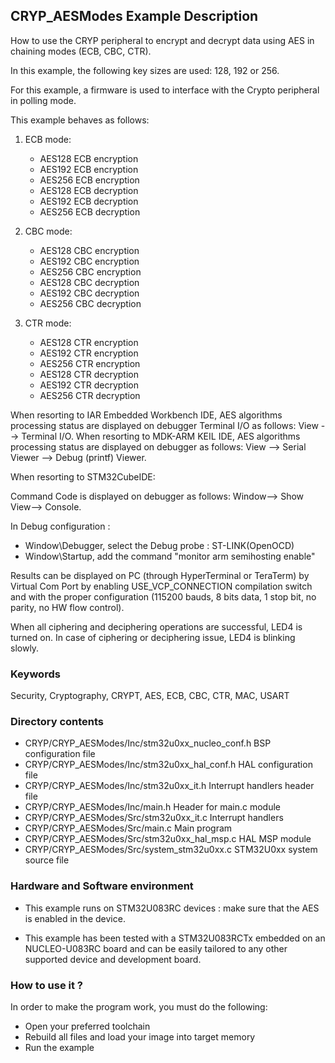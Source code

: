 ## <b>CRYP_AESModes Example Description</b>

How to use the CRYP peripheral to encrypt and decrypt data using AES in chaining
modes (ECB, CBC, CTR).

In this example, the following key sizes are used: 128, 192 or 256.

For this example, a firmware is used to interface with the Crypto peripheral
in polling mode.

This example behaves as follows:

1. ECB mode:

   - AES128 ECB encryption
   - AES192 ECB encryption
   - AES256 ECB encryption
   - AES128 ECB decryption
   - AES192 ECB decryption
   - AES256 ECB decryption

2. CBC mode:

   - AES128 CBC encryption
   - AES192 CBC encryption
   - AES256 CBC encryption
   - AES128 CBC decryption
   - AES192 CBC decryption
   - AES256 CBC decryption

3. CTR mode:

   - AES128 CTR encryption
   - AES192 CTR encryption
   - AES256 CTR encryption
   - AES128 CTR decryption
   - AES192 CTR decryption
   - AES256 CTR decryption

When resorting to IAR Embedded Workbench IDE, AES algorithms processing status
are displayed on debugger Terminal I/O as follows: View --> Terminal I/O.
When resorting to MDK-ARM KEIL IDE, AES algorithms processing status 
are displayed on debugger as follows:  View --> Serial Viewer --> Debug (printf) Viewer.

When resorting to STM32CubeIDE:

Command Code is displayed on debugger as follows: Window--> Show View--> Console.

In Debug configuration :

- Window\Debugger, select the Debug probe : ST-LINK(OpenOCD)
- Window\Startup, add the command "monitor arm semihosting enable"

Results can be displayed on PC (through HyperTerminal or TeraTerm) by Virtual Com Port
by enabling USE_VCP_CONNECTION compilation switch and with the proper configuration
(115200 bauds, 8 bits data, 1 stop bit, no parity, no HW flow control).

When all ciphering and deciphering operations are successful, LED4 is turned on.
In case of ciphering or deciphering issue, LED4 is blinking slowly.

### <b>Keywords</b>

Security, Cryptography, CRYPT, AES, ECB, CBC, CTR, MAC, USART

### <b>Directory contents</b>

  - CRYP/CRYP_AESModes/Inc/stm32u0xx_nucleo_conf.h  BSP configuration file
  - CRYP/CRYP_AESModes/Inc/stm32u0xx_hal_conf.h     HAL configuration file
  - CRYP/CRYP_AESModes/Inc/stm32u0xx_it.h           Interrupt handlers header file
  - CRYP/CRYP_AESModes/Inc/main.h                   Header for main.c module  
  - CRYP/CRYP_AESModes/Src/stm32u0xx_it.c           Interrupt handlers
  - CRYP/CRYP_AESModes/Src/main.c                   Main program
  - CRYP/CRYP_AESModes/Src/stm32u0xx_hal_msp.c      HAL MSP module
  - CRYP/CRYP_AESModes/Src/system_stm32u0xx.c       STM32U0xx system source file


### <b>Hardware and Software environment</b>

  - This example runs on STM32U083RC devices : make sure that the AES is enabled in the device.

  - This example has been tested with a STM32U083RCTx embedded on an
    NUCLEO-U083RC board and can be easily tailored to any other supported
    device and development board.

### <b>How to use it ?</b>

In order to make the program work, you must do the following:

 - Open your preferred toolchain
 - Rebuild all files and load your image into target memory
 - Run the example

